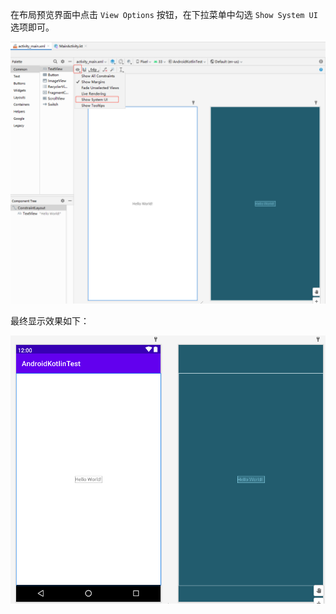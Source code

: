 在布局预览界面中点击 `View Options` 按钮，在下拉菜单中勾选 `Show System UI` 选项即可。

![21](./images/21.png)

最终显示效果如下：

![22](./images/22.png)